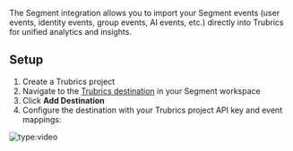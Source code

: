 The Segment integration allows you to import your Segment events (user events, identity events, group events, AI events, etc.) directly into Trubrics for unified analytics and insights.

## Setup

1. Create a Trubrics project
2. Navigate to the [Trubrics destination](https://app.segment.com/goto-my-workspace/destinations/catalog/actions-trubrics) in your Segment workspace
3. Click **Add Destination**
4. Configure the destination with your Trubrics project API key and event mappings:

![type:video](https://www.loom.com/embed/3bc3a02cf38d47b4b865c50314dbc8fb?sid=e51aefc1-3c3b-4d2a-8bad-1ef2ccea4c12)
